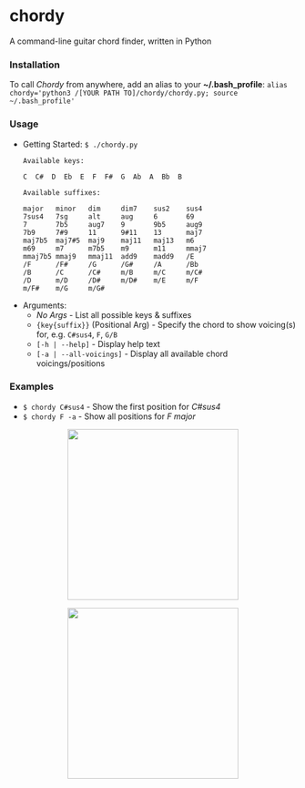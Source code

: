 # chordy
A command-line guitar chord finder, written in Python

### Installation
To call _Chordy_ from anywhere, add an alias to your **~/.bash_profile**:
`alias chordy='python3 /[YOUR PATH TO]/chordy/chordy.py; source ~/.bash_profile'`

### Usage

* Getting Started:
  `$ ./chordy.py`
  ```
  Available keys:

  C  C#  D  Eb  E  F  F#  G  Ab  A  Bb  B  

  Available suffixes:

  major   minor   dim     dim7    sus2    sus4    
  7sus4   7sg     alt     aug     6       69      
  7       7b5     aug7    9       9b5     aug9    
  7b9     7#9     11      9#11    13      maj7    
  maj7b5  maj7#5  maj9    maj11   maj13   m6      
  m69     m7      m7b5    m9      m11     mmaj7   
  mmaj7b5 mmaj9   mmaj11  add9    madd9   /E      
  /F      /F#     /G      /G#     /A      /Bb     
  /B      /C      /C#     m/B     m/C     m/C#    
  /D      m/D     /D#     m/D#    m/E     m/F     
  m/F#    m/G     m/G#   
  ```
* Arguments:
  * _No Args_               - List all possible keys & suffixes
  * `{key{suffix}}` (Positional Arg)     - Specify the chord to show voicing(s) for, e.g. `C#sus4`, `F`, `G/B`
  * `[-h | --help]`         - Display help text
  * `[-a | --all-voicings]` - Display all available chord voicings/positions
  
### Examples
  * `$ chordy C#sus4` - Show the first position for _C#sus4_
  * `$ chordy F -a` - Show all positions for _F major_
 
<p align="center">
  <img width="300" src="https://user-images.githubusercontent.com/1339254/74889703-bd484600-5379-11ea-90dd-e6e62e801ecf.png">
</p>
<p align="center">
  <img width="300" src="https://user-images.githubusercontent.com/1339254/74889723-cdf8bc00-5379-11ea-923b-9a206942ba6c.png">
</p>
